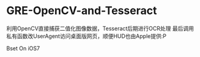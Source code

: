 GRE-OpenCV-and-Tesseract
========================
利用OpenCV直接捕获二值化图像数据，Tesseract后期进行OCR处理
最后调用私有函数改UserAgent访问桌面版网页，顺便HUD也由Apple提供:P

Bset On iOS7
